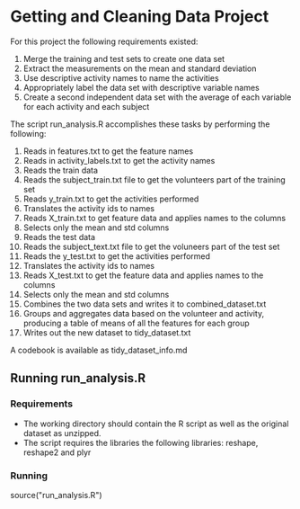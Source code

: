 # Getting and Cleaning Data Project

For this project the following requirements existed:

1. Merge the training and test sets to create one data set
2. Extract the measurements on the mean and standard deviation
3. Use descriptive activity names to name the activities
4. Appropriately label the data set with descriptive variable names
5. Create a second independent data set with the average of each variable for each activity and each subject

The script run_analysis.R accomplishes these tasks by performing the following:
1. Reads in features.txt to get the feature names
2. Reads in activity_labels.txt to get the activity names
3. Reads the train data
  1. Reads the subject_train.txt file to get the volunteers part of the training set
  2. Reads y_train.txt to get the activities performed
  3. Translates the activity ids to names
  4. Reads X_train.txt to get feature data and applies names to the columns
  5. Selects only the mean and std columns
4. Reads the test data
  1. Reads the subject_text.txt file to get the voluneers part of the test set
  2. Reads the y_test.txt to get the activities performed
  3. Translates the activity ids to names
  4. Reads X_test.txt to get the feature data and applies names to the columns
  5. Selects only the mean and std columns
5. Combines the two data sets and writes it to combined_dataset.txt
6. Groups and aggregates data based on the volunteer and activity, producing a table of means of all the features for each group
7. Writes out the new dataset to tidy_dataset.txt

A codebook is available as tidy_dataset_info.md

## Running run_analysis.R

### Requirements

- The working directory should contain the R script as well as the original dataset as unzipped.  
- The script requires the libraries the following libraries: reshape, reshape2 and plyr

### Running

source("run_analysis.R")

